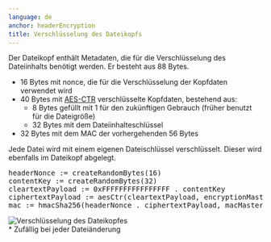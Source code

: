 ```yaml
---
language: de
anchor: headerEncryption
title: Verschlüsselung des Dateikopfs
---
```

<p class="lead">Der Dateikopf enthält Metadaten, die für die Verschlüsselung des Dateiinhalts benötigt werden. Er besteht aus 88 Bytes.</p>

- 16 Bytes mit nonce, die für die Verschlüsselung der Kopfdaten verwendet wird
- 40 Bytes mit <a href="https://de.wikipedia.org/wiki/Counter_Mode">AES-CTR</a> verschlüsselte Kopfdaten, bestehend aus:
  - 8 Bytes gefüllt mit 1 für den zukünftigen Gebrauch (früher benutzt für die Dateigröße)
  - 32 Bytes mit dem Dateiinhalteschlüssel
- 32 Bytes mit dem MAC der vorhergehenden 56 Bytes

Jede Datei wird mit einem eigenen Dateischlüssel verschlüsselt. Dieser wird ebenfalls im Dateikopf abgelegt.

<pre>
headerNonce := createRandomBytes(16)
contentKey := createRandomBytes(32)
cleartextPayload := 0xFFFFFFFFFFFFFFFF . contentKey
ciphertextPayload := aesCtr(cleartextPayload, encryptionMasterKey, headerNonce)
mac := hmacSha256(headerNonce . ciphertextPayload, macMasterKey)
</pre>

<img src="/img/architecture/file-header-encryption.png" srcset="/img/architecture/file-header-encryption.png 1x, /img/architecture/file-header-encryption@2x.png 2x" alt="Verschlüsselung des Dateikopfes" />
<figcaption>* Zufällig bei jeder Dateiänderung</figcaption>
